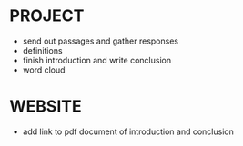 # PROJECT

- send out passages and gather responses
- definitions
- finish introduction and write conclusion
- word cloud

# WEBSITE

- add link to pdf document of introduction and conclusion
